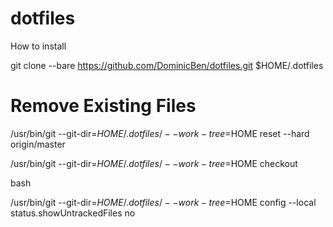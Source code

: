 # dotfiles

How to install

git clone --bare https://github.com/DominicBen/dotfiles.git $HOME/.dotfiles


# Remove Existing Files

/usr/bin/git --git-dir=$HOME/.dotfiles/ --work-tree=$HOME reset --hard origin/master

/usr/bin/git --git-dir=$HOME/.dotfiles/ --work-tree=$HOME checkout

bash

/usr/bin/git --git-dir=$HOME/.dotfiles/ --work-tree=$HOME config --local status.showUntrackedFiles no




